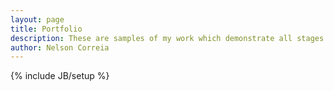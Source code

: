 ```yaml
---
layout: page
title: Portfolio
description: These are samples of my work which demonstrate all stages of a site build - design, production, testing, launch and maintenance.
author: Nelson Correia
---
```

{% include JB/setup %}

<section itemscope itemtype="http://schema.org/CollectionPage" ng-app="portfolio">
	<div itemscope itemtype="http://schema.org/ImageGallery"><div ng-controller="portfolioCtrl" class="clearfix">
			<article ng-include="'/assets/templates/portfolio.html'">
			</article>
		</div>
		<div ng-controller="portfolioCtrlWebP" class="clearfix">
			<article ng-include="'/assets/templates/portfolio-webp.html'">
			</article>
		</div></div>
</section>

<!-- <section ng-app="portfoliowebp" itemscope itemtype="http://schema.org/CreativeWork">
	<div ng-controller="portfolioCtrlWebP">
		<article ng-include="'/assets/templates/portfolio-webp.html'">
		</article>
	</div>
</section> -->